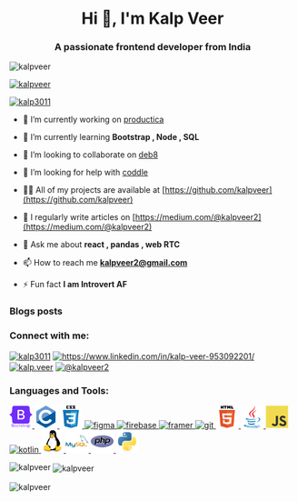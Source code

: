 <h1 align="center">Hi 👋, I'm Kalp Veer</h1>
<h3 align="center">A passionate frontend developer from India</h3>

<p align="left"> <img src="https://komarev.com/ghpvc/?username=kalpveer&label=Profile%20views&color=0e75b6&style=flat" alt="kalpveer" /> </p>

<p align="left"> <a href="https://github.com/ryo-ma/github-profile-trophy"><img src="https://github-profile-trophy.vercel.app/?username=kalpveer" alt="kalpveer" /></a> </p>

<p align="left"> <a href="https://twitter.com/kalp3011" target="blank"><img src="https://img.shields.io/twitter/follow/kalp3011?logo=twitter&style=for-the-badge" alt="kalp3011" /></a> </p>

- 🔭 I’m currently working on [productica](https://productica.vercel.app)

- 🌱 I’m currently learning **Bootstrap , Node , SQL**

- 👯 I’m looking to collaborate on [deb8](https://kalpveer.github.io/Deb8/)

- 🤝 I’m looking for help with [coddle](coddle.tech)

- 👨‍💻 All of my projects are available at [https://github.com/kalpveer](https://github.com/kalpveer)

- 📝 I regularly write articles on [https://medium.com/@kalpveer2](https://medium.com/@kalpveer2)

- 💬 Ask me about **react , pandas , web RTC**

- 📫 How to reach me **kalpveer2@gmail.com**

- ⚡ Fun fact **I am Introvert AF**

### Blogs posts
<!-- BLOG-POST-LIST:START -->
<!-- BLOG-POST-LIST:END -->

<h3 align="left">Connect with me:</h3>
<p align="left">
<a href="https://twitter.com/kalp3011" target="blank"><img align="center" src="https://raw.githubusercontent.com/rahuldkjain/github-profile-readme-generator/master/src/images/icons/Social/twitter.svg" alt="kalp3011" height="30" width="40" /></a>
<a href="https://linkedin.com/in/https://www.linkedin.com/in/kalp-veer-953092201/" target="blank"><img align="center" src="https://raw.githubusercontent.com/rahuldkjain/github-profile-readme-generator/master/src/images/icons/Social/linked-in-alt.svg" alt="https://www.linkedin.com/in/kalp-veer-953092201/" height="30" width="40" /></a>
<a href="https://instagram.com/kalp.veer" target="blank"><img align="center" src="https://raw.githubusercontent.com/rahuldkjain/github-profile-readme-generator/master/src/images/icons/Social/instagram.svg" alt="kalp.veer" height="30" width="40" /></a>
<a href="https://medium.com/@kalpveer2" target="blank"><img align="center" src="https://raw.githubusercontent.com/rahuldkjain/github-profile-readme-generator/master/src/images/icons/Social/medium.svg" alt="@kalpveer2" height="30" width="40" /></a>
</p>

<h3 align="left">Languages and Tools:</h3>
<p align="left"> <a href="https://getbootstrap.com" target="_blank" rel="noreferrer"> <img src="https://raw.githubusercontent.com/devicons/devicon/master/icons/bootstrap/bootstrap-plain-wordmark.svg" alt="bootstrap" width="40" height="40"/> </a> <a href="https://www.cprogramming.com/" target="_blank" rel="noreferrer"> <img src="https://raw.githubusercontent.com/devicons/devicon/master/icons/c/c-original.svg" alt="c" width="40" height="40"/> </a> <a href="https://www.w3schools.com/css/" target="_blank" rel="noreferrer"> <img src="https://raw.githubusercontent.com/devicons/devicon/master/icons/css3/css3-original-wordmark.svg" alt="css3" width="40" height="40"/> </a> <a href="https://www.figma.com/" target="_blank" rel="noreferrer"> <img src="https://www.vectorlogo.zone/logos/figma/figma-icon.svg" alt="figma" width="40" height="40"/> </a> <a href="https://firebase.google.com/" target="_blank" rel="noreferrer"> <img src="https://www.vectorlogo.zone/logos/firebase/firebase-icon.svg" alt="firebase" width="40" height="40"/> </a> <a href="https://www.framer.com/" target="_blank" rel="noreferrer"> <img src="https://www.vectorlogo.zone/logos/framer/framer-icon.svg" alt="framer" width="40" height="40"/> </a> <a href="https://git-scm.com/" target="_blank" rel="noreferrer"> <img src="https://www.vectorlogo.zone/logos/git-scm/git-scm-icon.svg" alt="git" width="40" height="40"/> </a> <a href="https://www.w3.org/html/" target="_blank" rel="noreferrer"> <img src="https://raw.githubusercontent.com/devicons/devicon/master/icons/html5/html5-original-wordmark.svg" alt="html5" width="40" height="40"/> </a> <a href="https://www.java.com" target="_blank" rel="noreferrer"> <img src="https://raw.githubusercontent.com/devicons/devicon/master/icons/java/java-original.svg" alt="java" width="40" height="40"/> </a> <a href="https://developer.mozilla.org/en-US/docs/Web/JavaScript" target="_blank" rel="noreferrer"> <img src="https://raw.githubusercontent.com/devicons/devicon/master/icons/javascript/javascript-original.svg" alt="javascript" width="40" height="40"/> </a> <a href="https://kotlinlang.org" target="_blank" rel="noreferrer"> <img src="https://www.vectorlogo.zone/logos/kotlinlang/kotlinlang-icon.svg" alt="kotlin" width="40" height="40"/> </a> <a href="https://www.linux.org/" target="_blank" rel="noreferrer"> <img src="https://raw.githubusercontent.com/devicons/devicon/master/icons/linux/linux-original.svg" alt="linux" width="40" height="40"/> </a> <a href="https://www.mysql.com/" target="_blank" rel="noreferrer"> <img src="https://raw.githubusercontent.com/devicons/devicon/master/icons/mysql/mysql-original-wordmark.svg" alt="mysql" width="40" height="40"/> </a> <a href="https://www.php.net" target="_blank" rel="noreferrer"> <img src="https://raw.githubusercontent.com/devicons/devicon/master/icons/php/php-original.svg" alt="php" width="40" height="40"/> </a> <a href="https://www.python.org" target="_blank" rel="noreferrer"> <img src="https://raw.githubusercontent.com/devicons/devicon/master/icons/python/python-original.svg" alt="python" width="40" height="40"/> </a> </p>

<p><img align="left" src="https://github-readme-stats.vercel.app/api/top-langs?username=kalpveer&show_icons=true&locale=en&layout=compact" alt="kalpveer" /></p>

<p>&nbsp;<img align="center" src="https://github-readme-stats.vercel.app/api?username=kalpveer&show_icons=true&locale=en" alt="kalpveer" /></p>

<p><img align="center" src="https://github-readme-streak-stats.herokuapp.com/?user=kalpveer&" alt="kalpveer" /></p>
